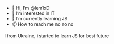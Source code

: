 - 👋 Hi, I’m @lem1xD
- 👀 I’m interested in IT
- 🌱 I’m currently learning JS
- 📫 How to reach me no no no

I from Ukraine, i started to learn JS for best future
